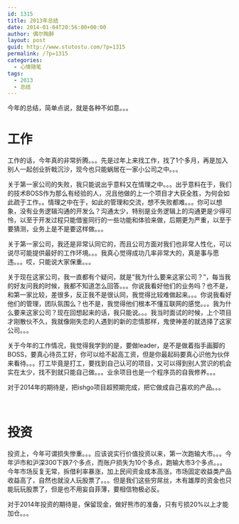 ```yaml
---
id: 1315
title: 2013年总结
date: 2014-01-04T20:56:00+00:00
author: 偶尔陶醉
layout: post
guid: http://www.stutostu.com/?p=1315
permalink: /?p=1315
categories:
  - 心情随笔
tags:
  - 2013
  - 总结
---
```

今年的总结，简单点说，就是各种不如意。。。



# 工作

工作的话，今年真的非常折腾。。。先是过年上来找工作，找了1个多月，再是加入别人一起创业折戟沉沙，现今也只能蜗居在一家小公司之中。。。

关于第一家公司的失败，我只能说出乎意料又在情理之中。。。出乎意料在于，我们的技术BOSS作为那么有经验的人，况且他做的上一个项目才大获全胜，为何会如此疏于工作。。情理之中在于，如此的管理和交流，想不失败都难。。。你可以想象，没有业务逻辑沟通的开发么？沟通太少，特别是业务逻辑上的沟通更是少得可怜，以至于开发过程只能借鉴同行的一些功能和体验来做，后期更为严重，以至于要猜测，业务上是不是要这样做。。。

关于第一家公司，我还是非常认同它的，而且公司方面对我们也非常人性化，可以说尽可能提供最好的工作环境。。。我真心觉得成功几率非常大的，真是事与愿违。。。哎，只能说大家保重。。。

关于现在这家公司，我一直都有个疑问，就是“我为什么要来这家公司？”，每当我的好友问我的时候，我都不知道怎么回答。。。你说我看好他们的业务吗？也不是，和第一家比较，差很多，反正我不是很认同，我觉得比较难做起来。。。你说我看好他们的管理，团队氛围么？也不是，我觉得他们根本不懂互联网的感觉。。。我为什么要来这家公司？现在回想起来的话，我只能说。。。我当时面试的时候，上个项目才刚散伙不久，我就像刚失恋的人遇到的新的恋情那样，鬼使神差的就选择了这家公司。。。

关于今年的工作情况，我觉得我学到的是，要做leader，是不是做着指手画脚的BOSS，要真心待员工好，你可以给不起高工资，但是你最起码要真心识他为伙伴来看待。。。打工毕竟是打工，要找到自己认可的项目，又可以得到别人赏识的机会实在太少，找不到就只能自己做。。。业余项目也是一个程序员的自我修养。。。

对于2014年的期待是，把ishgo项目超预期完成，把它做成自己喜欢的产品。。。

&nbsp;

# 投资

投资上，今年可谓损失惨重。。。应该说实行价值投资以来，第一次跑输大市。。。今年沪市和沪深300下跌7个多点，而账户损失为10个多点，跑输大市3个多点。。。今年市场反复无常，拆借利率暴涨，加上民间资金成本高涨，市场固定收益类产品收益高了，自然也就没人玩股票了。。。但是我们这些穷屌丝，木有雄厚的资金也只能玩玩股票了，但是也不用妄自菲薄，要相信物极必反。

对于2014年投资的期待是，保留现金，做好熊市的准备，只有亏损20%以上才能加仓。。。